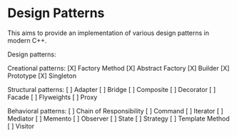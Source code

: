 # Design Patterns

This aims to provide an implementation of various design patterns in modern C++.

Design patterns:

Creational patterns:
[X] Factory Method
[X] Abstract Factory
[X] Builder
[X] Prototype
[X] Singleton

Structural patterns:
[ ] Adapter
[ ] Bridge
[ ] Composite
[ ] Decorator
[ ] Facade
[ ] Flyweights
[ ] Proxy

Behavioral patterns:
[ ] Chain of Responsibility
[ ] Command
[ ] Iterator
[ ] Mediator
[ ] Memento
[ ] Observer
[ ] State
[ ] Strategy
[ ] Template Method
[ ] Visitor
